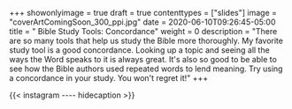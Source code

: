 +++
showonlyimage = true
draft = true
contenttypes = ["slides"]
image = "coverArtComingSoon_300_ppi.jpg"
date = 2020-06-10T09:26:45-05:00
title = " Bible Study Tools: Concordance"
weight = 0
description = "There are so many tools that help us study the Bible more thoroughly. My favorite study tool is a good concordance. Looking up a topic and seeing all the ways the Word speaks to it is always great. It's also so good to be able to see how the Bible authors used repeated words to lend meaning. Try using a concordance in your study. You won't regret it!"
+++


{{< instagram ---- hidecaption >}}